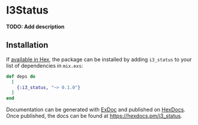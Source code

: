 # I3Status

**TODO: Add description**

## Installation

If [available in Hex](https://hex.pm/docs/publish), the package can be installed
by adding `i3_status` to your list of dependencies in `mix.exs`:

```elixir
def deps do
  [
    {:i3_status, "~> 0.1.0"}
  ]
end
```

Documentation can be generated with [ExDoc](https://github.com/elixir-lang/ex_doc)
and published on [HexDocs](https://hexdocs.pm). Once published, the docs can
be found at <https://hexdocs.pm/i3_status>.

